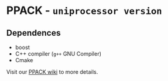 # PPACK - `uniprocessor version`

## Dependences
* boost
* C++ compiler (`g++` GNU Compiler)
* Cmake

Visit our [PPACK wiki](https://github.com/wtchdog/ppack/wiki) to more details.